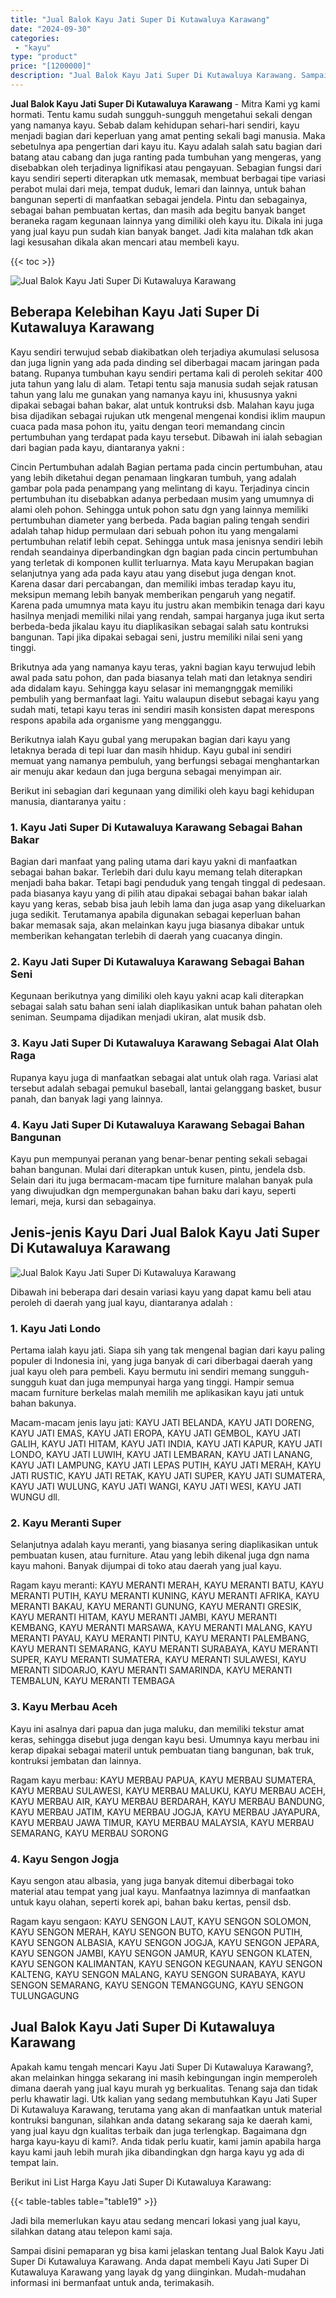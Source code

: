 ```yaml
---
title: "Jual Balok Kayu Jati Super Di Kutawaluya Karawang"
date: "2024-09-30"
categories:
 - "kayu"
type: "product"
price: "[1200000]"
description: "Jual Balok Kayu Jati Super Di Kutawaluya Karawang. Sampai disini pemaparan yg bisa kami jelaskan tentang Jual Balok Kayu Jati Super Di Kutawaluya Karawang. A..."
---
```


**Jual Balok Kayu Jati Super Di Kutawaluya Karawang** - Mitra Kami yg kami hormati. Tentu kamu sudah sungguh-sungguh mengetahui sekali dengan yang namanya kayu. Sebab dalam kehidupan sehari-hari sendiri, kayu menjadi bagian dari keperluan yang amat penting sekali bagi manusia. Maka sebetulnya apa pengertian dari kayu itu. Kayu adalah salah satu bagian dari batang atau cabang dan juga ranting pada tumbuhan yang mengeras, yang disebabkan oleh terjadinya lignifikasi atau pengayuan. Sebagian fungsi dari kayu sendiri seperti diterapkan utk memasak, membuat berbagai tipe variasi perabot mulai dari meja, tempat duduk, lemari dan lainnya, untuk bahan bangunan seperti di manfaatkan sebagai jendela. Pintu dan sebagainya, sebagai bahan pembuatan kertas, dan masih ada begitu banyak banget beraneka ragam kegunaan lainnya yang dimiliki oleh kayu itu. Dikala ini juga yang jual kayu pun sudah kian banyak banget. Jadi kita malahan tdk akan lagi kesusahan dikala akan mencari atau membeli kayu.

{{< toc >}}

![Jual Balok Kayu Jati Super Di Kutawaluya Karawang](/images/kayu/kayu19.jpg)

## Beberapa Kelebihan Kayu Jati Super Di Kutawaluya Karawang

Kayu sendiri terwujud sebab diakibatkan oleh terjadiya akumulasi selusosa dan juga lignin yang ada pada dinding sel diberbagai macam jaringan pada batang. Rupanya tumbuhan kayu sendiri pertama kali di peroleh sekitar 400 juta tahun yang lalu di alam. Tetapi tentu saja manusia sudah sejak ratusan tahun yang lalu me gunakan yang namanya kayu ini, khususnya yakni dipakai sebagai bahan bakar, alat untuk kontruksi dsb. Malahan kayu juga bisa dijadikan sebagai rujukan utk mengenal mengenai kondisi iklim maupun cuaca pada masa pohon itu, yaitu dengan teori memandang cincin pertumbuhan yang terdapat pada kayu tersebut. Dibawah ini ialah sebagian dari bagian pada kayu, diantaranya yakni :

Cincin Pertumbuhan adalah Bagian pertama pada cincin pertumbuhan, atau yang lebih diketahui degan penamaan lingkaran tumbuh, yang adalah gambar pola pada penampang yang melintang di kayu. Terjadinya cincin pertumbuhan itu disebabkan adanya perbedaan musim yang umumnya di alami oleh pohon. Sehingga untuk pohon satu dgn yang lainnya memiliki pertumbuhan diameter yang berbeda. Pada bagian paling tengah sendiri adalah tahap hidup permulaan dari sebuah pohon itu yang mengalami pertumbuhan relatif lebih cepat. Sehingga untuk masa jenisnya sendiri lebih rendah seandainya diperbandingkan dgn bagian pada cincin pertumbuhan yang terletak di komponen kullit terluarnya. Mata kayu Merupakan bagian selanjutnya yang ada pada kayu atau yang disebut juga dengan knot. Karena dasar dari percabangan, dan memiliki imbas teradap kayu itu, meksipun memang lebih banyak memberikan pengaruh yang negatif. Karena pada umumnya mata kayu itu justru akan membikin tenaga dari kayu hasilnya menjadi memiliki nilai yang rendah, sampai harganya juga ikut serta berbeda-beda jikalau kayu itu diaplikasikan sebagai salah satu kontruksi bangunan. Tapi jika dipakai sebagai seni, justru memiliki nilai seni yang tinggi.

Brikutnya ada yang namanya kayu teras, yakni bagian kayu terwujud lebih awal pada satu pohon, dan pada biasanya telah mati dan letaknya sendiri ada didalam kayu. Sehingga kayu selasar ini memangnggak memiliki pembulih yang bermanfaat lagi. Yaitu walaupun disebut sebagai kayu yang sudah mati, tetapi kayu teras ini sendiri masih konsisten dapat merespons respons apabila ada organisme yang mengganggu.

Berikutnya ialah Kayu gubal yang merupakan bagian dari kayu yang letaknya berada di tepi luar dan masih hhidup. Kayu gubal ini sendiri memuat yang namanya pembuluh, yang berfungsi sebagai menghantarkan air menuju akar kedaun dan juga berguna sebagai menyimpan air.

Berikut ini sebagian dari kegunaan yang dimiliki oleh kayu bagi kehidupan manusia, diantaranya yaitu :

### 1\. Kayu Jati Super Di Kutawaluya Karawang Sebagai Bahan Bakar

Bagian dari manfaat yang paling utama dari kayu yakni di manfaatkan sebagai bahan bakar. Terlebih dari dulu kayu memang telah diterapkan menjadi baha bakar. Tetapi bagi penduduk yang tengah tinggal di pedesaan. pada biasanya kayu yang di pilih atau dipakai sebagai bahan bakar ialah kayu yang keras, sebab bisa jauh lebih lama dan juga asap yang dikeluarkan juga sedikit. Terutamanya apabila digunakan sebagai keperluan bahan bakar memasak saja, akan melainkan kayu juga biasanya dibakar untuk memberikan kehangatan terlebih di daerah yang cuacanya dingin.

### 2\. Kayu Jati Super Di Kutawaluya Karawang Sebagai Bahan Seni

Kegunaan berikutnya yang dimiliki oleh kayu yakni acap kali diterapkan sebagai salah satu bahan seni ialah diaplikasikan untuk bahan pahatan oleh seniman. Seumpama dijadikan menjadi ukiran, alat musik dsb.

### 3\. Kayu Jati Super Di Kutawaluya Karawang Sebagai Alat Olah Raga

Rupanya kayu juga di manfaatkan sebagai alat untuk olah raga. Variasi alat tersebut adalah sebagai pemukul baseball, lantai gelanggang basket, busur panah, dan banyak lagi yang lainnya.

### 4\. Kayu Jati Super Di Kutawaluya Karawang Sebagai Bahan Bangunan

Kayu pun mempunyai peranan yang benar-benar penting sekali sebagai bahan bangunan. Mulai dari diterapkan untuk kusen, pintu, jendela dsb. Selain dari itu juga bermacam-macam tipe furniture malahan banyak pula yang diwujudkan dgn mempergunakan bahan baku dari kayu, seperti lemari, meja, kursi dan sebagainya.

## Jenis-jenis Kayu Dari Jual Balok Kayu Jati Super Di Kutawaluya Karawang

![Jual Balok Kayu Jati Super Di Kutawaluya Karawang](/images/kayu/kayu34.jpg)

Dibawah ini beberapa dari desain variasi kayu yang dapat kamu beli atau peroleh di daerah yang jual kayu, diantaranya adalah :

### 1\. Kayu Jati Londo

Pertama ialah kayu jati. Siapa sih yang tak mengenal bagian dari kayu paling populer di Indonesia ini, yang juga banyak di cari diberbagai daerah yang jual kayu oleh para pembeli. Kayu bermutu ini sendiri memang sungguh-sungguh kuat dan juga mempunyai harga yang tinggi. Hampir semua macam furniture berkelas malah memilih me aplikasikan kayu jati untuk bahan bakunya.

Macam-macam jenis layu jati: KAYU JATI BELANDA, KAYU JATI DORENG, KAYU JATI EMAS, KAYU JATI EROPA, KAYU JATI GEMBOL, KAYU JATI GALIH, KAYU JATI HITAM, KAYU JATI INDIA, KAYU JATI KAPUR, KAYU JATI LONDO, KAYU JATI LUWIH, KAYU JATI LEMBARAN, KAYU JATI LANANG, KAYU JATI LAMPUNG, KAYU JATI LEPAS PUTIH, KAYU JATI MERAH, KAYU JATI RUSTIC, KAYU JATI RETAK, KAYU JATI SUPER, KAYU JATI SUMATERA, KAYU JATI WULUNG, KAYU JATI WANGI, KAYU JATI WESI, KAYU JATI WUNGU dll.

### 2\. Kayu Meranti Super

Selanjutnya adalah kayu meranti, yang biasanya sering diaplikasikan untuk pembuatan kusen, atau furniture. Atau yang lebih dikenal juga dgn nama kayu mahoni. Banyak dijumpai di toko atau daerah yang jual kayu.

Ragam kayu meranti: KAYU MERANTI MERAH, KAYU MERANTI BATU, KAYU MERANTI PUTIH, KAYU MERANTI KUNING, KAYU MERANTI AFRIKA, KAYU MERANTI BAKAU, KAYU MERANTI GUNUNG, KAYU MERANTI GRESIK, KAYU MERANTI HITAM, KAYU MERANTI JAMBI, KAYU MERANTI KEMBANG, KAYU MERANTI MARSAWA, KAYU MERANTI MALANG, KAYU MERANTI PAYAU, KAYU MERANTI PINTU, KAYU MERANTI PALEMBANG, KAYU MERANTI SEMARANG, KAYU MERANTI SURABAYA, KAYU MERANTI SUPER, KAYU MERANTI SUMATERA, KAYU MERANTI SULAWESI, KAYU MERANTI SIDOARJO, KAYU MERANTI SAMARINDA, KAYU MERANTI TEMBALUN, KAYU MERANTI TEMBAGA

### 3\. Kayu Merbau Aceh

Kayu ini asalnya dari papua dan juga maluku, dan memiliki tekstur amat keras, sehingga disebut juga dengan kayu besi. Umumnya kayu merbau ini kerap dipakai sebagai materil untuk pembuatan tiang bangunan, bak truk, kontruksi jembatan dan lainnya.

Ragam kayu merbau: KAYU MERBAU PAPUA, KAYU MERBAU SUMATERA, KAYU MERBAU SULAWESI, KAYU MERBAU MALUKU, KAYU MERBAU ACEH, KAYU MERBAU AIR, KAYU MERBAU BERDARAH, KAYU MERBAU BANDUNG, KAYU MERBAU JATIM, KAYU MERBAU JOGJA, KAYU MERBAU JAYAPURA, KAYU MERBAU JAWA TIMUR, KAYU MERBAU MALAYSIA, KAYU MERBAU SEMARANG, KAYU MERBAU SORONG

### 4\. Kayu Sengon Jogja

Kayu sengon atau albasia, yang juga banyak ditemui diberbagai toko material atau tempat yang jual kayu. Manfaatnya lazimnya di manfaatkan untuk kayu olahan, seperti korek api, bahan baku kertas, pensil dsb.

Ragam kayu sengaon: KAYU SENGON LAUT, KAYU SENGON SOLOMON, KAYU SENGON MERAH, KAYU SENGON BUTO, KAYU SENGON PUTIH, KAYU SENGON ALBASIA, KAYU SENGON JOGJA, KAYU SENGON JEPARA, KAYU SENGON JAMBI, KAYU SENGON JAMUR, KAYU SENGON KLATEN, KAYU SENGON KALIMANTAN, KAYU SENGON KEGUNAAN, KAYU SENGON KALTENG, KAYU SENGON MALANG, KAYU SENGON SURABAYA, KAYU SENGON SEMARANG, KAYU SENGON TEMANGGUNG, KAYU SENGON TULUNGAGUNG

## Jual Balok Kayu Jati Super Di Kutawaluya Karawang

Apakah kamu tengah mencari Kayu Jati Super Di Kutawaluya Karawang?, akan melainkan hingga sekarang ini masih kebingungan ingin memperoleh dimana daerah yang jual kayu murah yg berkualitas. Tenang saja dan tidak perlu khawatir lagi. Utk kalian yang sedang membutuhkan Kayu Jati Super Di Kutawaluya Karawang, terutama yang akan di manfaatkan untuk material kontruksi bangunan, silahkan anda datang sekarang saja ke daerah kami, yang jual kayu dgn kualitas terbaik dan juga terlengkap. Bagaimana dgn harga kayu-kayu di kami?. Anda tidak perlu kuatir, kami jamin apabila harga kayu kami jauh lebih murah jika dibandingkan dgn harga kayu yg ada di tempat lain.

Berikut ini List Harga Kayu Jati Super Di Kutawaluya Karawang:

{{< table-tables table="table19" >}}

Jadi bila memerlukan kayu atau sedang mencari lokasi yang jual kayu, silahkan datang atau telepon kami saja.

Sampai disini pemaparan yg bisa kami jelaskan tentang Jual Balok Kayu Jati Super Di Kutawaluya Karawang. Anda dapat membeli Kayu Jati Super Di Kutawaluya Karawang yang layak dg yang diinginkan. Mudah-mudahan informasi ini bermanfaat untuk anda, terimakasih.
